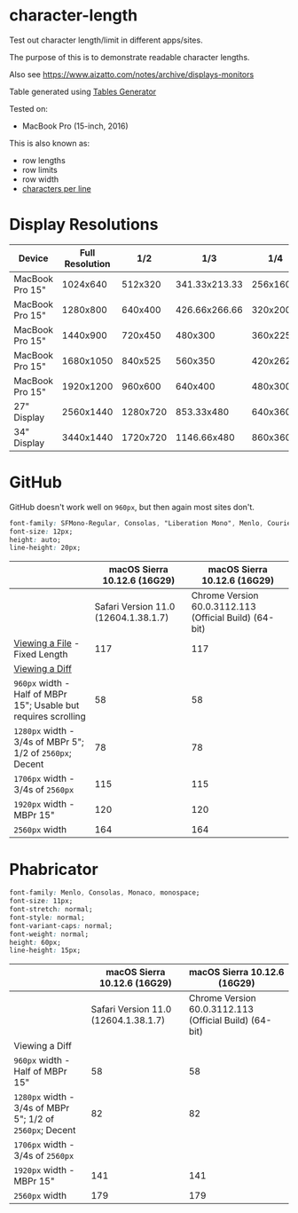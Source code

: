# character-length

Test out character length/limit in different apps/sites.

The purpose of this is to demonstrate readable character lengths.

Also see https://www.aizatto.com/notes/archive/displays-monitors

Table generated using [Tables Generator](http://www.tablesgenerator.com/markdown_tables#)

Tested on:
- MacBook Pro (15-inch, 2016)

This is also known as:

- row lengths
- row limits
- row width
- [characters per line](https://en.wikipedia.org/wiki/Characters_per_line)

# Display Resolutions

| Device          | Full Resolution | 1/2      | 1/3           | 1/4       | 1/6           | Comments         |
|-----------------|-----------------|----------|---------------|-----------|---------------|------------------|
| MacBook Pro 15" | 1024x640        | 512x320  | 341.33x213.33 | 256x160   | 170.66x106.66 |                  |
| MacBook Pro 15" | 1280x800        | 640x400  | 426.66x266.66 | 320x200   | 213.33x133.33 |                  |
| MacBook Pro 15" | 1440x900        | 720x450  | 480x300       | 360x225   | 240x150       |                  |
| MacBook Pro 15" | 1680x1050       | 840x525  | 560x350       | 420x262.5 | 280x175       | Laptop Default   |
| MacBook Pro 15" | 1920x1200       | 960x600  | 640x400       | 480x300   | 320x200       | My Default       |
| 27" Display     | 2560x1440       | 1280x720 | 853.33x480    | 640x360   | 426.66x240    |                  |
| 34" Display     | 3440x1440       | 1720x720 | 1146.66x480   | 860x360   | 573.33x240    | External Monitor |
   
# GitHub

GitHub doesn't work well on `960px`, but then again most sites don't.

```css
font-family: SFMono-Regular, Consolas, "Liberation Mono", Menlo, Courier, monospace;
font-size: 12px;
height: auto;
line-height: 20px;
```

|                                                                                                               | macOS Sierra 10.12.6 (16G29)         | macOS Sierra 10.12.6 (16G29)                           |
|---------------------------------------------------------------------------------------------------------------|--------------------------------------|--------------------------------------------------------|
|                                                                                                               | Safari Version 11.0 (12604.1.38.1.7) | Chrome Version 60.0.3112.113 (Official Build) (64-bit) |
| [Viewing a File](https://github.com/aizatto/character-length/blob/master/characters.txt) - Fixed Length       |                                  117 |                                                    117 |
| [Viewing a Diff](https://github.com/aizatto/character-length/commit/bae8f00feda5b832aa6fe162460968d8eaf040a5) |                                      |                                                        |
| `960px` width - Half of MBPr 15"; Usable but requires scrolling                                               | 58                                   | 58                                                     |
| `1280px` width - 3/4s of MBPr 5"; 1/2 of `2560px`; Decent                                                     | 78                                   | 78                                                     |
| `1706px` width - 3/4s of `2560px`                                                                             | 115                                  | 115                                                    |
| `1920px` width - MBPr 15"                                                                                     | 120                                  | 120                                                    |
| `2560px` width                                                                                                | 164                                  | 164                                                    |

# Phabricator

```css
font-family: Menlo, Consolas, Monaco, monospace;
font-size: 11px;
font-stretch: normal;
font-style: normal;
font-variant-caps: normal;
font-weight: normal;
height: 60px;
line-height: 15px;
```

|                                                           | macOS Sierra 10.12.6 (16G29)         | macOS Sierra 10.12.6 (16G29)                           |
|-----------------------------------------------------------|--------------------------------------|--------------------------------------------------------|
|                                                           | Safari Version 11.0 (12604.1.38.1.7) | Chrome Version 60.0.3112.113 (Official Build) (64-bit) |
| Viewing a Diff                                            |                                      |                                                        |
| `960px` width - Half of MBPr 15"                          | 58                                   | 58                                                     |
| `1280px` width - 3/4s of MBPr 5"; 1/2 of `2560px`; Decent | 82                                   | 82                                                     |
| `1706px` width - 3/4s of `2560px`                         |                                      |                                                        |
| `1920px` width - MBPr 15"                                 | 141                                  | 141                                                    |
| `2560px` width                                            | 179                                  | 179                                                    |
